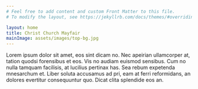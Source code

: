 ```yaml
---
# Feel free to add content and custom Front Matter to this file.
# To modify the layout, see https://jekyllrb.com/docs/themes/#overriding-theme-defaults

layout: home
title: Christ Church Mayfair
mainImage: assets/images/top-bg.jpg
---
```

Lorem ipsum dolor sit amet, eos sint dicam no. Nec apeirian ullamcorper at, tation quodsi forensibus et eos. Vis no audiam euismod sensibus. Cum no nulla tamquam facilisis, at lucilius pertinax has. Sea rebum expetenda mnesarchum et. Liber soluta accusamus ad pri, eam at ferri reformidans, an dolores evertitur consequuntur quo. Dicat clita splendide eos an.
